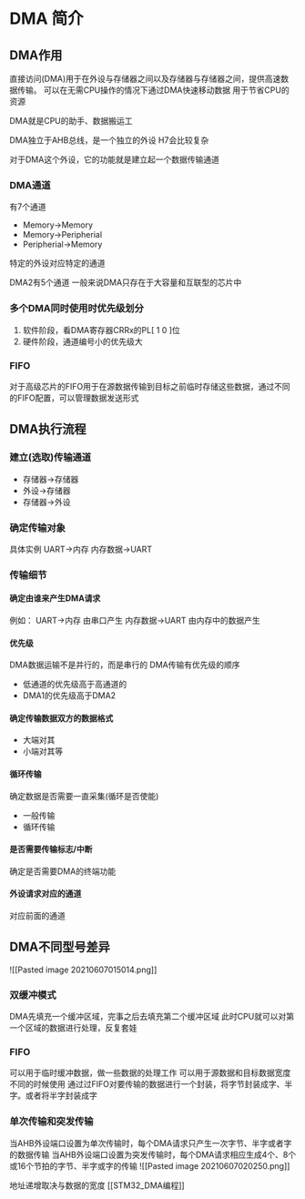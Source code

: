 # DMA 简介
## DMA作用
直接访问(DMA)用于在外设与存储器之间以及存储器与存储器之间，提供高速数据传输。
可以在无需CPU操作的情况下通过DMA快速移动数据
用于节省CPU的资源

DMA就是CPU的助手、数据搬运工

DMA独立于AHB总线，是一个独立的外设
H7会比较复杂

对于DMA这个外设，它的功能就是建立起一个数据传输通道
### DMA通道
有7个通道
+ Memory->Memory
+ Memory->Peripherial
+ Peripherial->Memory

特定的外设对应特定的通道

DMA2有5个通道
一般来说DMA只存在于大容量和互联型的芯片中

### 多个DMA同时使用时优先级划分
1. 软件阶段，看DMA寄存器CRRx的PL\[ 1 0 ]位
2. 硬件阶段，通道编号小的优先级大


### FIFO
对于高级芯片的FIFO用于在源数据传输到目标之前临时存储这些数据，通过不同的FIFO配置，可以管理数据发送形式

## DMA执行流程
### 建立(选取)传输通道
+ 存储器->存储器
+ 外设->存储器
+ 存储器->外设

### 确定传输对象
具体实例
UART->内存
内存数据->UART

### 传输细节
#### 确定由谁来产生DMA请求
例如：
UART->内存 由串口产生
内存数据->UART 由内存中的数据产生

#### 优先级
DMA数据运输不是并行的，而是串行的
DMA传输有优先级的顺序
+ 低通道的优先级高于高通道的
+ DMA1的优先级高于DMA2

#### 确定传输数据双方的数据格式
+ 大端对其
+ 小端对其等

#### 循环传输
确定数据是否需要一直采集(循环是否使能)
+ 一般传输
+ 循环传输

#### 是否需要传输标志/中断
确定是否需要DMA的终端功能

#### 外设请求对应的通道
对应前面的通道

## DMA不同型号差异
![[Pasted image 20210607015014.png]]
### 双缓冲模式
DMA先填充一个缓冲区域，完事之后去填充第二个缓冲区域
此时CPU就可以对第一个区域的数据进行处理，反复套娃

### FIFO
可以用于临时缓冲数据，做一些数据的处理工作
可以用于源数据和目标数据宽度不同的时候使用
通过过FIFO对要传输的数据进行一个封装，将字节封装成字、半字。或者将半字封装成字

### 单次传输和突发传输
当AHB外设端口设置为单次传输时，每个DMA请求只产生一次字节、半字或者字的数据传输
当AHB外设端口设置为突发传输时，每个DMA请求相应生成4个、8个或16个节拍的字节、半字或字的传输
![[Pasted image 20210607020250.png]]

地址递增取决与数据的宽度
[[STM32_DMA编程]]